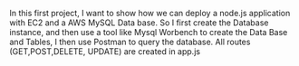 In this first project, I want to show how we can deploy a node.js application with EC2 and a AWS MySQL Data base.
So I first create the Database instance, and then use a tool like Mysql Worbench to create the Data Base and Tables, I then use Postman to query the database.
All routes (GET,POST,DELETE, UPDATE) are created in app.js  
